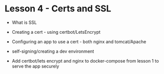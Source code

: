 # Lesson 4 - Certs and SSL

* What is SSL

* Creating a cert - using certbot/LetsEncrypt

* Configuring an app to use a cert - both nginx and tomcat/Apache

* self-signing/creating a dev environment

* Add certbot/lets encrypt and nginx to docker-compose from lesson 1 to serve the app securely 